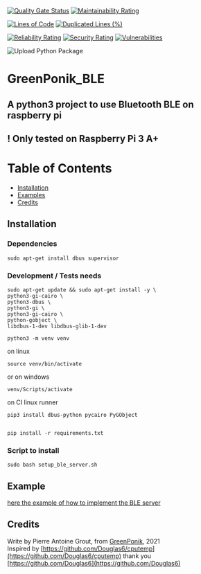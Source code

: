 [![Quality Gate Status](https://sonarcloud.io/api/project_badges/measure?project=GreenPonik_GreenPonik_BLE&metric=alert_status)](https://sonarcloud.io/dashboard?id=GreenPonik_GreenPonik_BLE)
[![Maintainability Rating](https://sonarcloud.io/api/project_badges/measure?project=GreenPonik_GreenPonik_BLE&metric=sqale_rating)](https://sonarcloud.io/dashboard?id=GreenPonik_GreenPonik_BLE)

[![Lines of Code](https://sonarcloud.io/api/project_badges/measure?project=GreenPonik_GreenPonik_BLE&metric=ncloc)](https://sonarcloud.io/dashboard?id=GreenPonik_GreenPonik_BLE)
[![Duplicated Lines (%)](https://sonarcloud.io/api/project_badges/measure?project=GreenPonik_GreenPonik_BLE&metric=duplicated_lines_density)](https://sonarcloud.io/dashboard?id=GreenPonik_GreenPonik_BLE)

[![Reliability Rating](https://sonarcloud.io/api/project_badges/measure?project=GreenPonik_GreenPonik_BLE&metric=reliability_rating)](https://sonarcloud.io/dashboard?id=GreenPonik_GreenPonik_BLE)
[![Security Rating](https://sonarcloud.io/api/project_badges/measure?project=GreenPonik_GreenPonik_BLE&metric=security_rating)](https://sonarcloud.io/dashboard?id=GreenPonik_GreenPonik_BLE)
[![Vulnerabilities](https://sonarcloud.io/api/project_badges/measure?project=GreenPonik_GreenPonik_BLE&metric=vulnerabilities)](https://sonarcloud.io/dashboard?id=GreenPonik_GreenPonik_BLE)

![Upload Python Package](https://github.com/GreenPonik/GreenPonik_BLE/workflows/Upload%20Python%20Package/badge.svg?event=release)

# GreenPonik_BLE

## A python3 project to use Bluetooth BLE on raspberry pi

## ! Only tested on Raspberry Pi 3 A+

# Table of Contents

- [Installation](#installation)
- [Examples](#example)
- [Credits](#credits)

## Installation

### Dependencies

```shell
sudo apt-get install dbus supervisor
```

### Development / Tests needs

```shell
sudo apt-get update && sudo apt-get install -y \
python3-gi-cairo \
python3-dbus \
python3-gi \
python3-gi-cairo \
python-gobject \
libdbus-1-dev libdbus-glib-1-dev

python3 -m venv venv
```

on linux

```shell
source venv/bin/activate
```

or on windows

```shell
venv/Scripts/activate
```

on CI linux runner

```shell
pip3 install dbus-python pycairo PyGObject
```

```shell

pip install -r requirements.txt
```

### Script to install

```shell
sudo bash setup_ble_server.sh
```

## Example

[here the example of how to implement the BLE server](example/main.py)

## Credits

Write by Pierre Antoine Grout, from [GreenPonik](https://www.greenponik.com), 2021 <br>
Inspired by [https://github.com/Douglas6/cputemp](https://github.com/Douglas6/cputemp) thank you [https://github.com/Douglas6](https://github.com/Douglas6)
